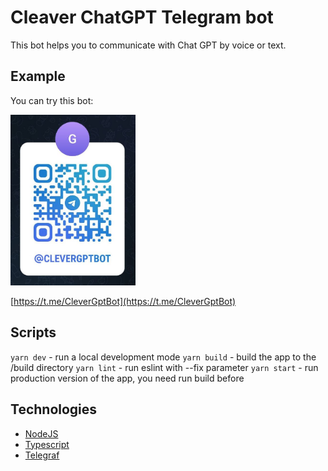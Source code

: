 # Cleaver ChatGPT Telegram bot

This bot helps you to communicate with Chat GPT by voice or text.

## Example

You can try this bot:

<img src="./public/telegram-qr-code.jpg" alt="https://t.me/CleverGptBot" width="200"/>

[https://t.me/CleverGptBot](https://t.me/CleverGptBot)

## Scripts

`yarn dev` - run a local development mode
`yarn build` - build the app to the /build directory
`yarn lint` - run eslint with --fix parameter
`yarn start` - run production version of the app, you need run build before

## Technologies

- [NodeJS](https://nodejs.org/en)
- [Typescript](https://www.typescriptlang.org/)
- [Telegraf](https://telegraf.js.org/)
